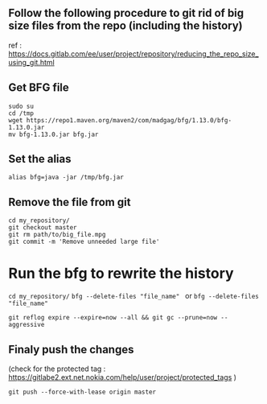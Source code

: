 ## Follow the following procedure to git rid of big size files from the repo (including the history)

ref : https://docs.gitlab.com/ee/user/project/repository/reducing_the_repo_size_using_git.html

## Get BFG file 
```
sudo su
cd /tmp 
wget https://repo1.maven.org/maven2/com/madgag/bfg/1.13.0/bfg-1.13.0.jar
mv bfg-1.13.0.jar bfg.jar
```

## Set the alias 
```alias bfg=java -jar /tmp/bfg.jar```

## Remove the file from git 
```
cd my_repository/
git checkout master
git rm path/to/big_file.mpg
git commit -m 'Remove unneeded large file'
```

# Run the bfg to rewrite the history 
```cd my_repository/```
```bfg --delete-files "file_name" ```
or 
```bfg --delete-files "file_name"```

```git reflog expire --expire=now --all && git gc --prune=now --aggressive```

## Finaly push the changes 
(check for the protected tag : https://gitlabe2.ext.net.nokia.com/help/user/project/protected_tags )

```git push --force-with-lease origin master```
